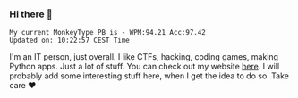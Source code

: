 ### Hi there 👋
<!-- PB START -->
```
My current MonkeyType PB is - WPM:94.21 Acc:97.42
Updated on: 10:22:57 CEST Time
```
<!-- PB END -->
I'm an IT person, just overall. I like CTFs, hacking, coding games, making Python apps. Just a lot of stuff.
You can check out my website [here](https://skill3472.github.io/).
I will probably add some interesting stuff here, when I get the idea to do so. Take care ❤️
